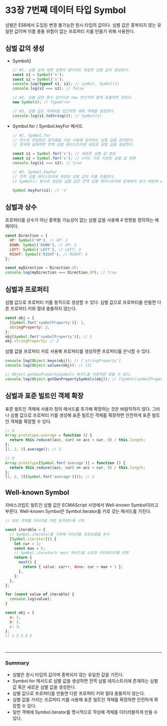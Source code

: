 # 33장 7번째 데이터 타입 Symbol

심벌은 ES6에서 도입된 변경 불가능한 원시 타입의 값이다. 심벌 값은 중복되지 않는 유일한 값이며 이름 충돌 위험이 없는 프로퍼티 키를 만들기 위해 사용한다.

## 심벌 값의 생성

- Symbol()

  ```js
  // #1. 심벌 값에 대한 설명이 같더라도 유일한 심벌 값이 생성된다.
  const s1 = Symbol('s');
  const s2 = Symbol('s');
  console.log(typeof s1, s1); // symbol, Symbol(s)
  console.log(s1 === s2); // false

  // #2. 심벌 값은 원시 값이므로 new 연산자와 함께 호출하면 안된다.
  new Symbol(); // TypeError

  // #3. 심벌 값도 객체처럼 접근하면 래퍼 객체를 생성한다.
  console.log(s1.toString()); // Symbol(s)
  ```

- Symbol.for / Symbol.keyFor 메서드

  ```js
  // #1. Symbol.for
  // 인수로 전달받은 문자열을 키로 사용해 일치하는 심벌 값을 검색한다.
  // 검색에 실패하면 전역 심벌 레지스트리에 새로운 심벌 값을 생성한다.

  const s1 = Symbol.for('s'); // 새로운 심벌 값 생성
  const s2 = Symbol.for('s'); // s라는 키로 저장된 심벌 값 반환
  console.log(s1 === s2); // true

  // #2. Symbol.keyFor
  // 전역 심벌 레지스트리에 저장된 심벌 값의 키를 추출한다.
  // Symbol() 함수로 생성된 심벌 값은 전역 심벌 레지스트리에 존재하지 않기 때문에 undefined가 반환된다.

  Symbol.keyFor(s1); // 's'
  ```

## 심벌과 상수

프로퍼티를 상수가 아닌 중복될 가능성이 없는 심벌 값을 사용해 4 방향을 정의하는 예제이다.

```js
const Direction = {
  UP: Symbol('UP'), // UP: 1
  DOWN: Symbol('DOWN'), // UP: 2
  LEFT: Symbol('LEFT'), // LEFT: 3
  RIGHT: Symbol('RIGHT'), // RIGHT: 4
};

const myDirection = Direction.UP;
console.log(myDirection === Direction.UP); // true
```

## 심벌과 프로퍼티

심벌 값으로 프로퍼티 키를 동적으로 생성할 수 있다. 심벌 값으로 프로퍼티를 만들면 다른 프로퍼티 키와 절대 충돌하지 않는다.

```js
const obj = {
  [Symbol.for('symbolProperty')]: 1,
  stringProperty: 2,
};
obj[Symbol.for('symbolProperty')]; // 1
obj.stringProperty; // 2
```

심벌 값을 프로퍼티 키로 사용해 프로퍼티를 생성하면 프로퍼티를 은닉할 수 있다.

```js
console.log(Object.keys(obj)); // ['stringProperty']
console.log(Object.values(obj)); // [2]

// Object.getOwnPropertySymbols 메서드를 사용하면 찾을 수 있다.
console.log(Object.getOwnPropertySymbols(obj)); // [Symbol(symbolProperty)]
```

## 심벌과 표준 빌트인 객체 확장

표준 빌트인 객체에 사용자 정의 메서드를 추가해 확장하는 것은 바람직하지 않다. 그러나 심벌 값으로 프로퍼티 키를 생성해 표준 빌트인 객체를 확장하면 안전하게 표준 빌트인 객체를 확장할 수 있다.

```js
// X
Array.prototype.average = function () {
  return this.reduce((acc, cur) => acc + cur, 0) / this.length;
};
[1, 2, 3].average(); // 2

// O
Array.prototype[Symbol.for('average')] = function () {
  return this.reduce((acc, cur) => acc + cur, 0) / this.length;
};
[1, 2, 3][Symbol.for('average')](); // 2
```

## Well-known Symbol

자바스크립트 빌트인 심벌 값은 ECMAScript 사양에서 Well-known Symbol이라고 부른다. Well-known Symbol은 Symbol.iterator를 키로 갖는 메서드를 가진다.

```js
// 일반 객체를 이터러블 처럼 동작하도록 구현

const iterable = {
  // Symbol.iterator를 구현해 이터러블 프로토콜을 준수
  [Symbol.iterator]() {
    let cur = 1;
    const max = 5;
    // Symbol.iterator는 next 메서드를 소유한 이터레이터를 반환
    return {
      next() {
        return { value: cur++, done: cur > max + 1 };
      },
    };
  },
};

for (const value of iterable) {
  console.log(value);
}

const obj = {
  a: 1,
  b: 2,
  c: 3,
};
// 1 2 3 4 5
```

<br>

---

### Summary

- 심벌은 원시 타입의 값이며 중복되지 않는 유일한 값을 가진다.
- Symbol.for 메서드로 심벌 값을 생성하면 전역 심벌 레지스트리에 존재하는 심벌 값 혹은 새로운 심벌 값을 생성한다.
- 심벌 값으로 프로퍼티를 만들면 다른 프로퍼티 키와 절대 충돌하지 않는다.
- 심벌 값을 가지는 프로퍼티 키를 사용해 표준 빌트인 객체를 확장하면 안전하게 확장할 수 있다.
- 일반 객체에 Symbol.iterator를 명시적으로 작성해 객체를 이터러블하게 만들 수 있다.
